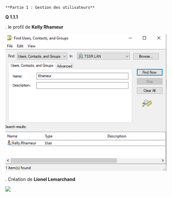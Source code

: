 ```fix
**Partie 1 : Gestion des utilisateurs**
```

**Q 1.1.1**

. le profil de **Kelly Rhameur**

![](Profil_de_Kelly_Rhameur.png)

. Création de **Lionel Lemarchand**

![](Création_Lionel_Lemarchand.png)

